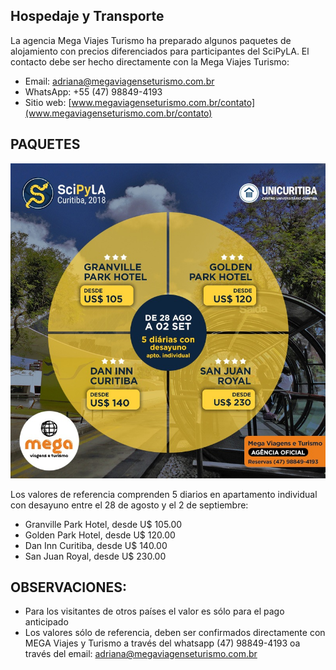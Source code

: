 ## Hospedaje y Transporte

La agencia Mega Viajes Turismo ha preparado algunos paquetes de alojamiento con precios diferenciados para participantes del SciPyLA. El contacto debe ser hecho directamente con la Mega Viajes Turismo:

- Email: [adriana@megaviagenseturismo.com.br](mailto:adriana@megaviagenseturismo.com.br)
- WhatsApp: +55 (47) 98849-4193
- Sitio web: [www.megaviagenseturismo.com.br/contato](www.megaviagenseturismo.com.br/contato)

## PAQUETES

[![Imagen que describe los paquetes disponibles](../../assets/img/lodging_pkgs_es.jpg)](http://www.megaviagenseturismo.com.br/contato)

Los valores de referencia comprenden 5 diarios en apartamento individual con desayuno entre el 28 de agosto y el 2 de septiembre:

- Granville Park Hotel, desde U$ 105.00
- Golden Park Hotel, desde U$ 120.00
- Dan Inn Curitiba, desde U$ 140.00
- San Juan Royal, desde U$ 230.00

## OBSERVACIONES:

- Para los visitantes de otros países el valor es sólo para el pago anticipado
- Los valores sólo de referencia, deben ser confirmados directamente con MEGA Viajes y Turismo a través del whatsapp (47) 98849-4193 oa través del email: [adriana@megaviagenseturismo.com.br](mailto:adriana@megaviagenseturismo.com.br)
